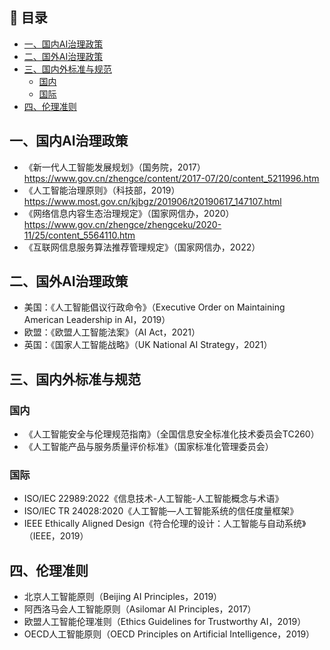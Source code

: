 ## 📑 目录

- [一、国内AI治理政策](#一国内ai治理政策)
- [二、国外AI治理政策](#二国外ai治理政策)
- [三、国内外标准与规范](#三国内外标准与规范)
  - [国内](#国内)
  - [国际](#国际)
- [四、伦理准则](#四伦理准则)

## 一、国内AI治理政策

- 《新一代人工智能发展规划》（国务院，2017）https://www.gov.cn/zhengce/content/2017-07/20/content_5211996.htm
- 《人工智能治理原则》（科技部，2019）https://www.most.gov.cn/kjbgz/201906/t20190617_147107.html
- 《网络信息内容生态治理规定》（国家网信办，2020）https://www.gov.cn/zhengce/zhengceku/2020-11/25/content_5564110.htm
- 《互联网信息服务算法推荐管理规定》（国家网信办，2022）

## 二、国外AI治理政策

- 美国：《人工智能倡议行政命令》（Executive Order on Maintaining American Leadership in AI，2019）
- 欧盟：《欧盟人工智能法案》（AI Act，2021）
- 英国：《国家人工智能战略》（UK National AI Strategy，2021）

## 三、国内外标准与规范

### 国内

- 《人工智能安全与伦理规范指南》（全国信息安全标准化技术委员会TC260）
- 《人工智能产品与服务质量评价标准》（国家标准化管理委员会）

### 国际

- ISO/IEC 22989:2022《信息技术-人工智能-人工智能概念与术语》
- ISO/IEC TR 24028:2020《人工智能—人工智能系统的信任度量框架》
- IEEE Ethically Aligned Design《符合伦理的设计：人工智能与自动系统》（IEEE，2019）

## 四、伦理准则

- 北京人工智能原则（Beijing AI Principles，2019）
- 阿西洛马会人工智能原则（Asilomar AI Principles，2017）
- 欧盟人工智能伦理准则（Ethics Guidelines for Trustworthy AI，2019）
- OECD人工智能原则（OECD Principles on Artificial Intelligence，2019）
